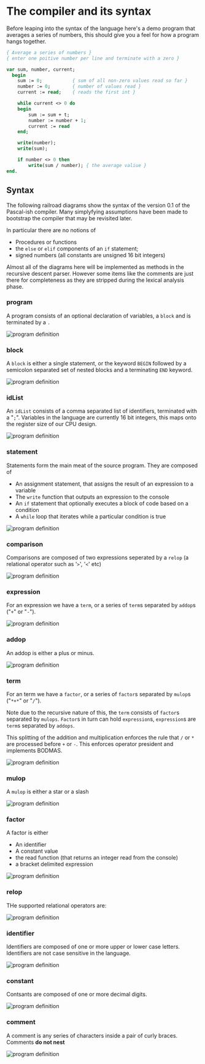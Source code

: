 # The compiler and its syntax

Before leaping into the syntax of the language here's a demo program that averages a series of numbers, this should give you a feel for how a program hangs together.

```pascal
{ Average a series of numbers }
{ enter one poitive number per line and terminate with a zero }

var sum, number, current;
  begin
    sum := 0;           { sum of all non-zero values read so far }
    number := 0;        { number of values read }
    current := read;    { reads the first int }

    while current <> 0 do
    begin
        sum := sum + t;
        number := number + 1;
        current := read
    end;

    write(number);
    write(sum);

    if number <> 0 then 
        write(sum / number); { the average valiue }
end.

```


## Syntax

The following railroad diagrams show the syntax of the version 0.1 of the Pascal-ish compiler. Many simplyfying assumptions have been made to bootstrap the compiler that may be revisited later.

In particular there are no notions of

+ Procedures or functions
+ the `else` or `elif` components of an `if` statement;
+ signed numbers (all constants are unsigned 16 bit integers) 

Almost all of the diagrams here will be implemented as methods in the recursive descent parser. However some items like the comments are just there for completeness as they are stripped during the lexical analysis phase.


### program

A program consists of an optional declaration of variables,  a  `block` and is terminated by a `.` 

![program definition](Images/program.svg)


### block

A `block` is either a single statement, or the keyword `BEGIN` followed by a semicolon separated set of nested blocks and a terminating `END` keyword.

![program definition](Images/block.svg)


### idList

An `idList` consists of a comma separated list of identifiers, terminated with a "`;`". Variables in the language are currently 16 bit integers, this maps onto the register size of our CPU design. 

![program definition](Images/idlist.svg)


### statement

Statements form the main meat of the source program. They are composed of 

+ An assignment statement, that assigns the result of an expression to a variable
+ The `write` function that outputs an expression to the console
+ An `if` statement that optionally executes a block of code based on a condition
+ A `while` loop that iterates while a particular condition is true 

![program definition](Images/statement.svg)


### comparison

Comparisons are composed of two expressions seperated by a `relop` (a relational operator such as '`>`', '`<`' etc)

![program definition](Images/comparison.svg)


### expression

For an expression we have a `term`, or a series of `term`s separated by `addop`s ("`+`" or "`-`").

![program definition](Images/expression.svg)


### addop

An addop is either a plus or minus.

![program definition](Images/addop.svg)



### term
For an term we have a `factor`, or a series of `factor`s separated by `mulop`s ("`*+*`" or "`/`"). 

Note due to the recursive nature of this, the `term` consists of `factor`s separated by `mulops`. `Factor`s in turn can hold `expression`s, `expression`s are `term`s separated by `addops`.

This splitting of the addition and multiplication  enforces the rule that `/` or `*` are processed before `+` or `-`. This enforces operator president and implements BODMAS.

![program definition](Images/term.svg)



### mulop

A `mulop` is either a star or a slash

![program definition](Images/mulop.svg)


### factor

A factor is either

+ An identifier
+ A constant value
+ the read function (that returns an integer read from the console)
+ a bracket delimited expression

![program definition](Images/factor.svg)

 
### relop

THe supported relational operators are:

![program definition](Images/relop.svg)

### identifier

Identifiers are composed of one or more upper or lower case letters. Identifiers are not case sensitive in the language.

![program definition](Images/identifier.svg)

 
### constant

Contsants are composed of one or more decimal digits.

![program definition](Images/constant.svg)

### comment

A comment is any series of characters inside a pair of curly braces. Comments **do not nest**

![program definition](Images/comment.svg)
 